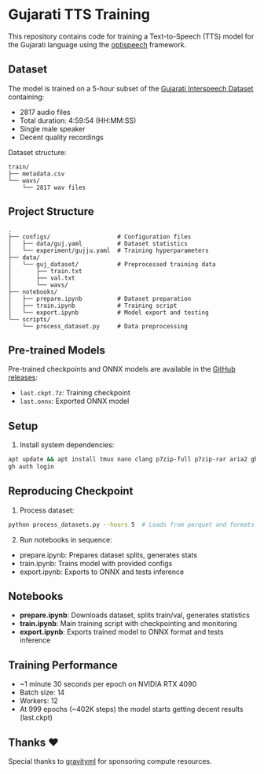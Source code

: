 # Gujarati TTS Training

This repository contains code for training a Text-to-Speech (TTS) model for the Gujarati language using the [optispeech](https://github.com/thewh1teagle/optispeech) framework.

## Dataset

The model is trained on a 5-hour subset of the [Gujarati Interspeech Dataset](https://huggingface.co/datasets/Cossale/gujarati-interspeech) containing:
- 2817 audio files
- Total duration: 4:59:54 (HH:MM:SS)
- Single male speaker
- Decent quality recordings

Dataset structure:
```
train/
├── metadata.csv
└── wavs/
    └── 2817 wav files
```

## Project Structure

```
.
├── configs/                   # Configuration files
│   ├── data/guj.yaml          # Dataset statistics
│   └── experiment/gujju.yaml  # Training hyperparameters  
├── data/
│   └── guj_dataset/           # Preprocessed training data
│       ├── train.txt
│       ├── val.txt 
│       └── wavs/
├── notebooks/
│   ├── prepare.ipynb          # Dataset preparation 
│   ├── train.ipynb            # Training script
│   └── export.ipynb           # Model export and testing
└── scripts/
    └── process_dataset.py     # Data preprocessing
```

## Pre-trained Models

Pre-trained checkpoints and ONNX models are available in the [GitHub releases](https://github.com/Aunali321/optispeech-train/releases/tag/v0.1.0):
- `last.ckpt.7z`: Training checkpoint
- `last.onnx`: Exported ONNX model

## Setup

1. Install system dependencies:
```bash
apt update && apt install tmux nano clang p7zip-full p7zip-rar aria2 gh -y
gh auth login
```

## Reproducing Checkpoint
1. Process dataset:
```bash
python process_datasets.py --hours 5  # Loads from parquet and formats to LJSpeech format
```
2. Run notebooks in sequence:
- prepare.ipynb: Prepares dataset splits, generates stats
- train.ipynb: Trains model with provided configs
- export.ipynb: Exports to ONNX and tests inference

## Notebooks

- **prepare.ipynb**: Downloads dataset, splits train/val, generates statistics
- **train.ipynb**: Main training script with checkpointing and monitoring
- **export.ipynb**: Exports trained model to ONNX format and tests inference

## Training Performance

- ~1 minute 30 seconds per epoch on NVIDIA RTX 4090
- Batch size: 14
- Workers: 12
- At 999 epochs (~402K steps) the model starts getting decent results (last.ckpt)

## Thanks ❤️
Special thanks to [gravityml](https://github.com/gravityml) for sponsoring compute resources.